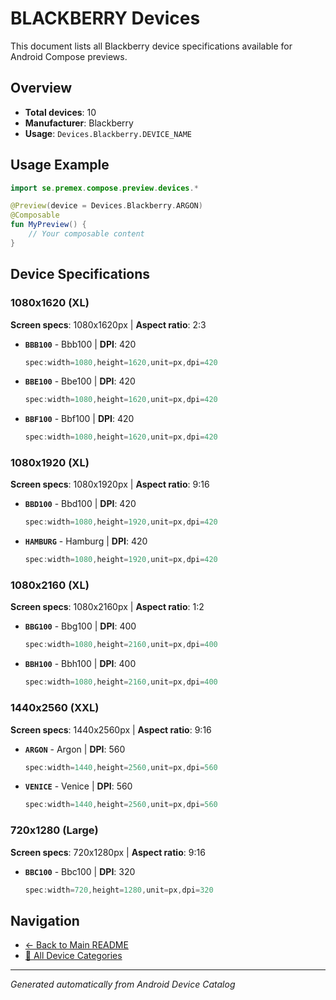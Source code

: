 # BLACKBERRY Devices

This document lists all Blackberry device specifications available for Android Compose previews.

## Overview

- **Total devices**: 10
- **Manufacturer**: Blackberry
- **Usage**: `Devices.Blackberry.DEVICE_NAME`

## Usage Example

```kotlin
import se.premex.compose.preview.devices.*

@Preview(device = Devices.Blackberry.ARGON)
@Composable
fun MyPreview() {
    // Your composable content
}
```

## Device Specifications

### 1080x1620 (XL)

**Screen specs**: 1080x1620px | **Aspect ratio**: 2:3

- **`BBB100`** - Bbb100 | **DPI**: 420
  ```kotlin
  spec:width=1080,height=1620,unit=px,dpi=420
  ```

- **`BBE100`** - Bbe100 | **DPI**: 420
  ```kotlin
  spec:width=1080,height=1620,unit=px,dpi=420
  ```

- **`BBF100`** - Bbf100 | **DPI**: 420
  ```kotlin
  spec:width=1080,height=1620,unit=px,dpi=420
  ```

### 1080x1920 (XL)

**Screen specs**: 1080x1920px | **Aspect ratio**: 9:16

- **`BBD100`** - Bbd100 | **DPI**: 420
  ```kotlin
  spec:width=1080,height=1920,unit=px,dpi=420
  ```

- **`HAMBURG`** - Hamburg | **DPI**: 420
  ```kotlin
  spec:width=1080,height=1920,unit=px,dpi=420
  ```

### 1080x2160 (XL)

**Screen specs**: 1080x2160px | **Aspect ratio**: 1:2

- **`BBG100`** - Bbg100 | **DPI**: 400
  ```kotlin
  spec:width=1080,height=2160,unit=px,dpi=400
  ```

- **`BBH100`** - Bbh100 | **DPI**: 400
  ```kotlin
  spec:width=1080,height=2160,unit=px,dpi=400
  ```

### 1440x2560 (XXL)

**Screen specs**: 1440x2560px | **Aspect ratio**: 9:16

- **`ARGON`** - Argon | **DPI**: 560
  ```kotlin
  spec:width=1440,height=2560,unit=px,dpi=560
  ```

- **`VENICE`** - Venice | **DPI**: 560
  ```kotlin
  spec:width=1440,height=2560,unit=px,dpi=560
  ```

### 720x1280 (Large)

**Screen specs**: 720x1280px | **Aspect ratio**: 9:16

- **`BBC100`** - Bbc100 | **DPI**: 320
  ```kotlin
  spec:width=720,height=1280,unit=px,dpi=320
  ```

## Navigation

- [← Back to Main README](../../README.md)
- [📱 All Device Categories](../README.md)

---
*Generated automatically from Android Device Catalog*
